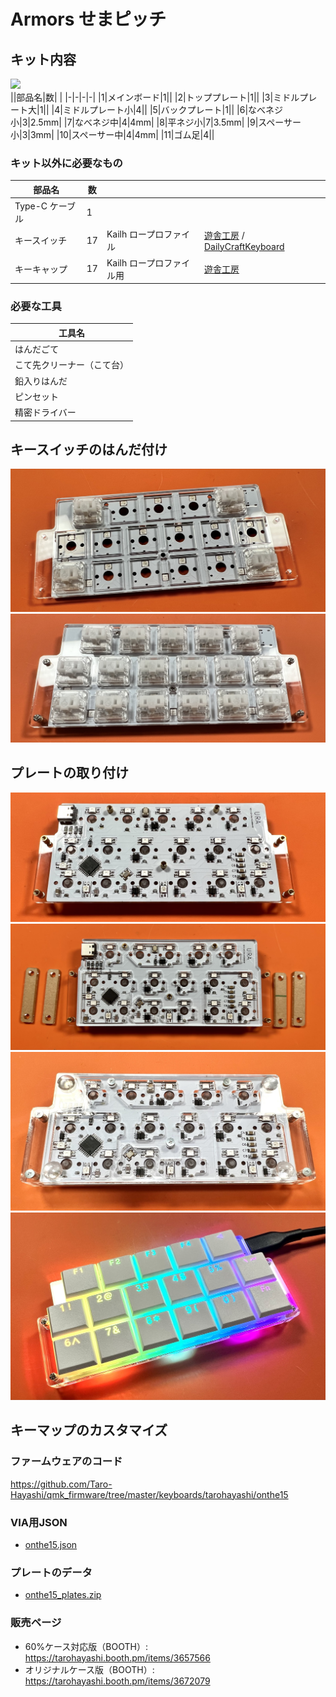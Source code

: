 # Armors せまピッチ

## キット内容
![](img/IMG_6330.jpg)  
||部品名|数| |
|-|-|-|-|
|1|メインボード|1||
|2|トッププレート|1||
|3|ミドルプレート大|1||
|4|ミドルプレート小|4||
|5|バックプレート|1||
|6|なべネジ小|3|2.5mm|
|7|なべネジ中|4|4mm|
|8|平ネジ小|7|3.5mm|
|9|スペーサー小|3|3mm|
|10|スペーサー中|4|4mm|
|11|ゴム足|4||

### キット以外に必要なもの
|部品名|数|||
|-|-|-|-|
|Type-C ケーブル|1|||
|キースイッチ|17|Kailh ロープロファイル|[遊舎工房](https://shop.yushakobo.jp/products/pg1350) / [DailyCraftKeyboard](https://shop.dailycraft.jp/collections/choc-switches)|
|キーキャップ|17|Kailh ロープロファイル用|[遊舎工房](https://shop.yushakobo.jp/collections/keycaps/For-Choc-v1)|

### 必要な工具
|工具名|
|-|
|はんだごて|
|こて先クリーナー（こて台）|
|鉛入りはんだ|
|ピンセット|
|精密ドライバー|

## キースイッチのはんだ付け
![](img/IMG_4949.jpg)  
![](img/IMG_4953.jpg)  

## プレートの取り付け
![](img/IMG_4954.jpg)  
![](img/IMG_4955.jpg)  
![](img/IMG_4957.jpg)  
![](img/IMG_4963.jpg)  

## キーマップのカスタマイズ

### ファームウェアのコード
https://github.com/Taro-Hayashi/qmk_firmware/tree/master/keyboards/tarohayashi/onthe15

### VIA用JSON
- [onthe15.json](https://github.com/Taro-Hayashi/On-the-15/releases/download/15.23/onthe15.json)

### プレートのデータ
- [onthe15_plates.zip](https://github.com/Taro-Hayashi/On-the-15/releases/download/15.23/onthe15_plates.zip)

### 販売ページ
- 60%ケース対応版（BOOTH）: https://tarohayashi.booth.pm/items/3657566
- オリジナルケース版（BOOTH）: https://tarohayashi.booth.pm/items/3672079
